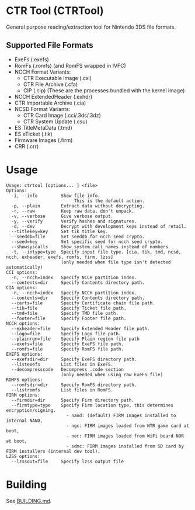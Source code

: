 # CTR Tool (CTRTool)
General purpose reading/extraction tool for Nintendo 3DS file formats.

## Supported File Formats
* ExeFs (.exefs)
* RomFs (.romfs) (and RomFS wrapped in IVFC)
* NCCH Format Variants:
  * CTR Executable Image (.cxi)
  * CTR File Archive (.cfa)
  * CIP (.cip) (These are the processes bundled with the kernel image)
* NCCH ExtendedHeader (.exhdr)
* CTR Importable Archive (.cia)
* NCSD Format Variants:
  * CTR Card Image (.cci/.3ds/.3dz)
  * CTR System Update (.csu)
* ES TitleMetaData (.tmd)
* ES eTicket (.tik)
* Firmware Images (.firm)
* CRR (.crr)


# Usage
```
Usage: ctrtool [options... ] <file>
Options:
  -i, --info         Show file info.
                          This is the default action.
  -p, --plain        Extract data without decrypting.
  -r, --raw          Keep raw data, don't unpack.
  -v, --verbose      Give verbose output.
  -y, --verify       Verify hashes and signatures.
  -d, --dev          Decrypt with development keys instead of retail.
  --titlekey=key     Set tik title key.
  --seeddb=file      Set seeddb for ncch seed crypto.
  --seed=key         Set specific seed for ncch seed crypto.
  --showsyscalls     Show system call names instead of numbers.
  -t, --intype=type  Specify input file type. [cia, tik, tmd, ncsd, ncch, exheader, exefs, romfs, firm, lzss]
                     (only needed when file type isn't detected automatically)
CCI options:
  -n, --ncch=index   Specify NCCH partition index.
  --contents=dir     Specify Contents directory path.
CIA options:
  -n, --ncch=index   Specify NCCH partition index.
  --contents=dir     Specify Contents directory path.
  --certs=file       Specify Certificate chain file path.
  --tik=file         Specify Ticket file path.
  --tmd=file         Specify TMD file path.
  --footer=file      Specify Footer file path.
NCCH options:
  --exheader=file    Specify Extended Header file path.
  --logo=file        Specify Logo file path.
  --plainrgn=file    Specify Plain region file path
  --exefs=file       Specify ExeFS file path.
  --romfs=file       Specify RomFS file path.
EXEFS options:
  --exefsdir=dir     Specify ExeFS directory path.
  --listexefs        List files in ExeFS.
  --decompresscode   Decompress .code section
                     (only needed when using raw ExeFS file)
ROMFS options:
  --romfsdir=dir     Specify RomFS directory path.
  --listromfs        List files in RomFS.
FIRM options:
  --firmdir=dir      Specify Firm directory path.
  --firmtype=type    Specify Firm location type, this determines encryption/signing.
                       - nand: (default) FIRM images installed to internal NAND,
                       - ngc: FIRM images loaded from NTR game card at boot,
                       - nor: FIRM images loaded from WiFi board NOR at boot,
                       - sdmc: FIRM images installed from SD card by FIRM installers (internal dev tool).
LZSS options:
  --lzssout=file     Specify lzss output file
```

# Building
See [BUILDING.md](/ctrtool/BUILDING.md).